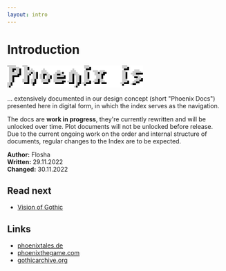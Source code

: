 ```yaml
---
layout: intro
---
```


# Introduction

![Phoenix is... ](/_img/headings/phoenix-is.png)


... extensively documented in our design concept (short "Phoenix Docs") presented here in digital form, in which the index serves as the navigation.  

<p class="subtext blueinfo">The docs are <strong class="demonic">work in progress</strong>, they're currently rewritten and will be unlocked over time. Plot documents will not be unlocked before release. Due to the current ongoing work on the order and internal structure of documents, regular changes to the Index are to be expected.</p>

**Author:** Flosha  
**Written:** 29.11.2022  
**Changed:** 30.11.2022  


## Read next 

* [Vision of Gothic](/vision/vision-of-gothic)


## Links

* [phoenixtales.de](https://phoenixtales.de)
* [phoenixthegame.com](https://phoenixthegame.com)
* [gothicarchive.org](https://gothicarchive.org)
